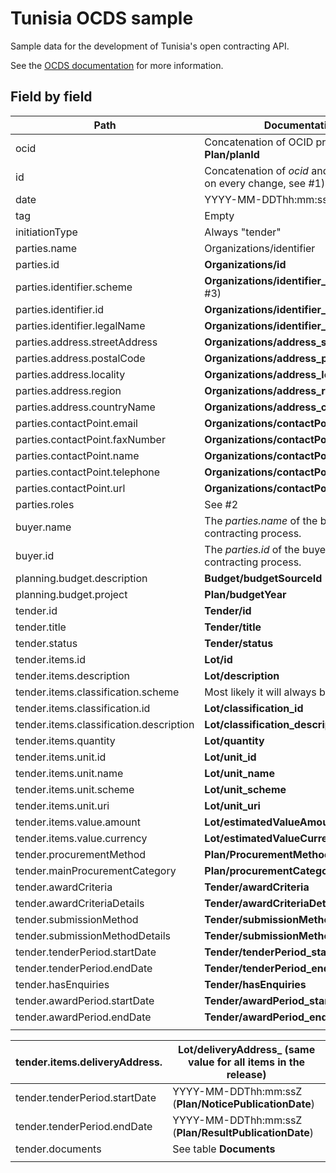 # Tunisia OCDS sample

Sample data for the development of Tunisia's open contracting API.

See the [OCDS documentation](http://standard.open-contracting.org/latest/en/) for more information.

## Field by field

| Path                                    | Documentation                                                   |
| --------------------------------------- | --------------------------------------------------------------- |
| ocid                                    | Concatenation of OCID prefix and **Plan/planId**                |
| id                                      | Concatenation of *ocid* and number (+1 on every change, see #1) |
| date                                    | YYYY-MM-DDThh:mm:ssZ (**Plan.date**)                            |
| tag                                     | Empty                                                           |
| initiationType                          | Always "tender"                                                 |
| parties.name                            | Organizations/identifier                                        |
| parties.id                              | **Organizations/id**                                            |
| parties.identifier.scheme               | **Organizations/identifier_scheme** (see #3)                    |
| parties.identifier.id                   | **Organizations/identifier_id**                                 |
| parties.identifier.legalName            | **Organizations/identifier_legalName**                          |
| parties.address.streetAddress           | **Organizations/address_streetAdress**                          |
| parties.address.postalCode              | **Organizations/address_postalCode**                            |
| parties.address.locality                | **Organizations/address_locality**                              |
| parties.address.region                  | **Organizations/address_region**                                |
| parties.address.countryName             | **Organizations/address_countryName**                           |
| parties.contactPoint.email              | **Organizations/contactPoint_email**                            |
| parties.contactPoint.faxNumber          | **Organizations/contactPoint_faxNumber**                        |
| parties.contactPoint.name               | **Organizations/contactPoint_name**                             |
| parties.contactPoint.telephone          | **Organizations/contactPoint_telephone**                        |
| parties.contactPoint.url                | **Organizations/contactPoint_url**                              |
| parties.roles                           | See #2                                                          |
| buyer.name                              | The *parties.name* of the buyer for this contracting process.   |
| buyer.id                                | The *parties.id* of the buyer for this contracting process.     |
| planning.budget.description             | **Budget/budgetSourceId**                                       |
| planning.budget.project                 | **Plan/budgetYear**                                             |
| tender.id                               | **Tender/id**                                                   |
| tender.title                            | **Tender/title**                                                |
| tender.status                           | **Tender/status**                                               |
| tender.items.id                         | **Lot/id**                                                      |
| tender.items.description                | **Lot/description**                                             |
| tender.items.classification.scheme      | Most likely it will always be "UNSPSC"                          |
| tender.items.classification.id          | **Lot/classification_id**                                       |
| tender.items.classification.description | **Lot/classification_description**                              |
| tender.items.quantity                   | **Lot/quantity**                                                |
| tender.items.unit.id                    | **Lot/unit_id**                                                 |
| tender.items.unit.name                  | **Lot/unit_name**                                               |
| tender.items.unit.scheme                | **Lot/unit_scheme**                                             |
| tender.items.unit.uri                   | **Lot/unit_uri**                                                |
| tender.items.value.amount               | **Lot/estimatedValueAmount**                                    |
| tender.items.value.currency             | **Lot/estimatedValueCurrency**                                  |
| tender.procurementMethod                | **Plan/ProcurementMethod**                                      |
| tender.mainProcurementCategory          | **Plan/procurementCategory**                                    |
| tender.awardCriteria                    | **Tender/awardCriteria**                                        |
| tender.awardCriteriaDetails             | **Tender/awardCriteriaDetails**                                 |
| tender.submissionMethod                 | **Tender/submissionMethod**                                     |
| tender.submissionMethodDetails          | **Tender/submissionMethodDetails**                              |
| tender.tenderPeriod.startDate           | **Tender/tenderPeriod_startDate**                               |
| tender.tenderPeriod.endDate             | **Tender/tenderPeriod_endDate**                                 |
| tender.hasEnquiries                     | **Tender/hasEnquiries**                                         |
| tender.awardPeriod.startDate            | **Tender/awardPeriod_startDate**                                |
| tender.awardPeriod.endDate              | **Tender/awardPeriod_endDate**                                  |
|                                         |                                                                 |



| tender.items.deliveryAddress. | **Lot/deliveryAddress_** (same value for all items in the release) |
| ----------------------------- | ------------------------------------------------------------------ |
| tender.tenderPeriod.startDate | YYYY-MM-DDThh:mm:ssZ (**Plan/NoticePublicationDate**)              |
| tender.tenderPeriod.endDate   | YYYY-MM-DDThh:mm:ssZ (**Plan/ResultPublicationDate**)              |
| tender.documents              | See table **Documents**                                            |
|                               |                                                                    |

